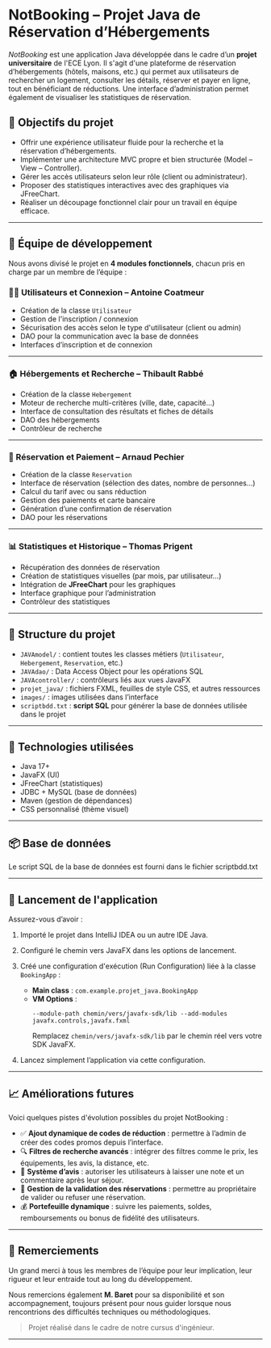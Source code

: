# NotBooking – Projet Java de Réservation d’Hébergements

_NotBooking_ est une application Java développée dans le cadre d’un **projet universitaire** de l'ECE Lyon. Il s'agit d'une plateforme de réservation d’hébergements (hôtels, maisons, etc.) qui permet aux utilisateurs de rechercher un logement, consulter les détails, réserver et payer en ligne, tout en bénéficiant de réductions. Une interface d’administration permet également de visualiser les statistiques de réservation.

## 🎯 Objectifs du projet

- Offrir une expérience utilisateur fluide pour la recherche et la réservation d’hébergements.
- Implémenter une architecture MVC propre et bien structurée (Model – View – Controller).
- Gérer les accès utilisateurs selon leur rôle (client ou administrateur).
- Proposer des statistiques interactives avec des graphiques via JFreeChart.
- Réaliser un découpage fonctionnel clair pour un travail en équipe efficace.

---

## 👥 Équipe de développement

Nous avons divisé le projet en **4 modules fonctionnels**, chacun pris en charge par un membre de l’équipe :

### 🧑‍💻 Utilisateurs et Connexion – **Antoine Coatmeur**
- Création de la classe `Utilisateur`
- Gestion de l'inscription / connexion
- Sécurisation des accès selon le type d'utilisateur (client ou admin)
- DAO pour la communication avec la base de données
- Interfaces d’inscription et de connexion

---

### 🏠 Hébergements et Recherche – **Thibault Rabbé**
- Création de la classe `Hebergement`
- Moteur de recherche multi-critères (ville, date, capacité…)
- Interface de consultation des résultats et fiches de détails
- DAO des hébergements
- Contrôleur de recherche

---

### 🧾 Réservation et Paiement – **Arnaud Pechier**
- Création de la classe `Reservation`
- Interface de réservation (sélection des dates, nombre de personnes…)
- Calcul du tarif avec ou sans réduction
- Gestion des paiements et carte bancaire
- Génération d’une confirmation de réservation
- DAO pour les réservations

---

### 📊 Statistiques et Historique – **Thomas Prigent**
- Récupération des données de réservation
- Création de statistiques visuelles (par mois, par utilisateur…)
- Intégration de **JFreeChart** pour les graphiques
- Interface graphique pour l’administration
- Contrôleur des statistiques

---

## 📁 Structure du projet

- `JAVAmodel/` : contient toutes les classes métiers (`Utilisateur`, `Hebergement`, `Reservation`, etc.)
- `JAVAdao/` : Data Access Object pour les opérations SQL
- `JAVAcontroller/` : contrôleurs liés aux vues JavaFX
- `projet_java/` : fichiers FXML, feuilles de style CSS, et autres ressources
- `images/` : images utilisées dans l’interface
- `scriptbdd.txt` : **script SQL** pour générer la base de données utilisée dans le projet

---

## 🧠 Technologies utilisées

- Java 17+
- JavaFX (UI)
- JFreeChart (statistiques)
- JDBC + MySQL (base de données)
- Maven (gestion de dépendances)
- CSS personnalisé (thème visuel)

---

## 📦 Base de données

Le script SQL de la base de données est fourni dans le fichier scriptbdd.txt

---

## 🚀 Lancement de l'application

Assurez-vous d’avoir :

1. Importé le projet dans IntelliJ IDEA ou un autre IDE Java.
2. Configuré le chemin vers JavaFX dans les options de lancement.
3. Créé une configuration d'exécution (Run Configuration) liée à la classe `BookingApp` :
    - **Main class** : `com.example.projet_java.BookingApp`
    - **VM Options** :
      ```
      --module-path chemin/vers/javafx-sdk/lib --add-modules javafx.controls,javafx.fxml
      ```
      Remplacez `chemin/vers/javafx-sdk/lib` par le chemin réel vers votre SDK JavaFX.

4. Lancez simplement l’application via cette configuration.


---
## 📈 Améliorations futures

Voici quelques pistes d'évolution possibles du projet NotBooking :

- ✅ **Ajout dynamique de codes de réduction** : permettre à l’admin de créer des codes promos depuis l’interface.
- 🔍 **Filtres de recherche avancés** : intégrer des filtres comme le prix, les équipements, les avis, la distance, etc.
- 🌟 **Système d’avis** : autoriser les utilisateurs à laisser une note et un commentaire après leur séjour.
- 🧾 **Gestion de la validation des réservations** : permettre au propriétaire de valider ou refuser une réservation.
- 💰 **Portefeuille dynamique** : suivre les paiements, soldes, remboursements ou bonus de fidélité des utilisateurs.
---
## 🙌 Remerciements

Un grand merci à tous les membres de l’équipe pour leur implication, leur rigueur et leur entraide tout au long du développement.

Nous remercions également **M. Baret** pour sa disponibilité et son accompagnement, toujours présent pour nous guider lorsque nous rencontrions des difficultés techniques ou méthodologiques.

> Projet réalisé dans le cadre de notre cursus d'ingénieur.

---